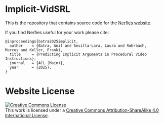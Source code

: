 # Implicit-VidSRL

This is the repository that contains source code for the [Nerfies website](https://anilbatra2185.github.io/p/ividsrl).

If you find Nerfies useful for your work please cite:
```
@inproceedings{batra2025implicit,
  author    = {Batra, Anil and Sevilla-Lara, Laura and Rohrbach, Marcus and Keller, Frank},
  title     = {Predicting Implicit Arguments in Procedural Video Instructions},
  journal   = {ACL (Main)},
  year      = {2025},
}
```

# Website License
<a rel="license" href="http://creativecommons.org/licenses/by-sa/4.0/"><img alt="Creative Commons License" style="border-width:0" src="https://i.creativecommons.org/l/by-sa/4.0/88x31.png" /></a><br />This work is licensed under a <a rel="license" href="http://creativecommons.org/licenses/by-sa/4.0/">Creative Commons Attribution-ShareAlike 4.0 International License</a>.
